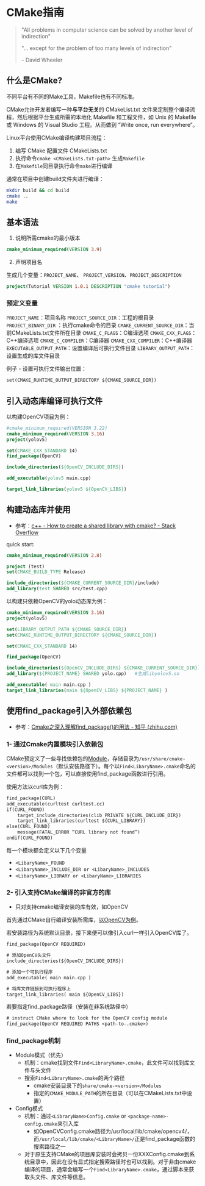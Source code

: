 # CMake指南

> "All problems in computer science can be solved by another level of indirection"
>
> "... except for the problem of too many levels of indirection"
>
> \- David Wheeler

## 什么是CMake?

不同平台有不同的Make工具，Makefile也有不同标准。

CMake允许开发者编写一种**与平台无关**的 CMakeList.txt 文件来定制整个编译流程，然后根据平台生成所需的本地化 Makefile 和工程文件，如 Unix 的 Makefile 或 Windows 的 Visual Studio 工程。从而做到 “Write once, run everywhere”。

Linux平台使用CMake编译构建项目流程：

1. 编写 CMake 配置文件 CMakeLists.txt 
2. 执行命令`cmake <CMakeLists.txt-path>` 生成`Makefile`
3. 在`Makefile`同目录执行命令`make`进行编译

通常在项目中创建build文件夹进行编译：

```bash
mkdir build && cd build
cmake ..
make
```

## 基本语法

1. 说明所需cmake的最小版本

```cmake
cmake_minimum_required(VERSION 3.9)
```

2. 声明项目名

生成几个变量：`PROJECT_NAME`、 `PROJECT_VERSION`、`PROJECT_DESCRIPTION`

```cmake
project(Tutorial VERSION 1.0.1 DESCRIPTION "cmake tutorial")
```

### 预定义变量

`PROJECT_NAME`：项目名称
`PROJECT_SOURCE_DIR`：工程的根目录
`PROJECT_BINARY_DIR` ：执行cmake命令的目录
`CMAKE_CURRENT_SOURCE_DIR`：当前CMakeLists.txt文件所在目录
`CMAKE_C_FLAGS`：C编译选项
`CMAKE_CXX_FLAGS`：C++编译选项
`CMAKE_C_COMPILER`：C编译器
`CMAKE_CXX_COMPILER`：C++编译器
`EXECUTABLE_OUTPUT_PATH`：设置编译后可执行文件目录
`LIBRARY_OUTPUT_PATH`：设置生成的库文件目录

例子 - 设置可执行文件输出位置：

```CMakeLists.txt
set(CMAKE_RUNTIME_OUTPUT_DIRECTORY ${CMAKE_SOURCE_DIR})
```

## 引入动态库编译可执行文件

以构建OpenCV项目为例：

```cmake
#cmake_minimum_required(VERSION 3.22)
cmake_minimum_required(VERSION 3.16)
project(yolov5)

set(CMAKE_CXX_STANDARD 14)
find_package(OpenCV)

include_directories(${OpenCV_INCLUDE_DIRS})

add_executable(yolov5 main.cpp)

target_link_libraries(yolov5 ${OpenCV_LIBS})
```

## 构建动态库并使用

- 参考：[c++ - How to create a shared library with cmake? - Stack Overflow](https://stackoverflow.com/questions/17511496/how-to-create-a-shared-library-with-cmake?msclkid=d860eaeecf6711ecaf46cb2f9f216c7c)

quick start:

```cmake
cmake_minimum_required(VERSION 2.8)

project (test)
set(CMAKE_BUILD_TYPE Release)

include_directories(${CMAKE_CURRENT_SOURCE_DIR}/include)
add_library(test SHARED src/test.cpp)
```

以构建只依赖OpenCV的yolo动态库为例：

```cmake
cmake_minimum_required(VERSION 3.16)
project(yolov5)

set(LIBRARY_OUTPUT_PATH ${CMAKE_SOURCE_DIR})
set(CMAKE_RUNTIME_OUTPUT_DIRECTORY ${CMAKE_SOURCE_DIR})

set(CMAKE_CXX_STANDARD 14)

find_package(OpenCV)

include_directories(${OpenCV_INCLUDE_DIRS} ${CMAKE_CURRENT_SOURCE_DIR})
add_library(${PROJECT_NAME} SHARED yolo.cpp)   #生成libyolov5.so

add_executable( main main.cpp )
target_link_libraries(main ${OpenCV_LIBS} ${PROJECT_NAME} )
```

## 使用find_package引入外部依赖包

- 参考：[Cmake之深入理解find_package()的用法 - 知乎 (zhihu.com)](https://zhuanlan.zhihu.com/p/97369704?msclkid=027e98e4cf5811ec957ce261f41f193b)

### 1- 通过Cmake内置模块引入依赖包

CMake预定义了一些寻找依赖包的[Module](https://cmake.org/cmake/help/latest/manual/cmake-modules.7.html)，存储目录为`/usr/share/cmake-<version>/Modules`（默认安装路径下）。每个以`Find<LibaryName>.cmake`命名的文件都可以找到一个包，可以直接使用find_package函数进行引用。

使用方法以curl库为例：

```CMakeLists.txt
find_package(CURL)
add_executable(curltest curltest.cc)
if(CURL_FOUND)
    target_include_directories(clib PRIVATE ${CURL_INCLUDE_DIR})
    target_link_libraries(curltest ${CURL_LIBRARY})
else(CURL_FOUND)
    message(FATAL_ERROR ”CURL library not found”)
endif(CURL_FOUND)
```

每一个模块都会定义以下几个变量

- `<LibaryName>_FOUND`
- `<LibaryName>_INCLUDE_DIR or <LibaryName>_INCLUDES`
- `<LibaryName>_LIBRARY or <LibaryName>_LIBRARIES`

### 2- 引入支持CMake编译的非官方的库

- 只对支持cmake编译安装的库有效，如OpenCV

首先通过CMake自行编译安装所需库，[以OpenCV为例](https://docs.opencv.org/4.x/d7/d9f/tutorial_linux_install.html?msclkid=723f8baccf5b11ec90636bf29794e367)。

若安装路径为系统默认目录，接下来便可以像引入curl一样引入OpenCV库了。

```CMakeLists.txt
find_package(OpenCV REQUIRED)

# 添加OpenCV头文件
include_directories(${OpenCV_INCLUDE_DIRS})

# 添加一个可执行程序
add_executable( main main.cpp )

# 将库文件链接到可执行程序上
target_link_libraries( main ${OpenCV_LIBS})
```

若要指定find_package路径（安装在非系统路径中）

```CMakeLists.txt
# instruct CMake where to look for the OpenCV config module
find_package(OpenCV REQUIRED PATHS <path-to-.cmake>)
```

### find_package机制

- Module模式（优先）
  - 机制：cmake找到文件`Find<LibraryName>.cmake`，此文件可以找到库文件与头文件
  - 搜索`Find<LibraryName>.cmake`的两个路径
    - cmake安装目录下的`share/cmake-<version>/Modules`
    - 指定的`CMAKE_MODULE_PATH`的所在目录（可以在CMakeLists.txt中设置）
- Config模式
  - 机制：通过`<LibraryName>Config.cmake` or `<package-name>-config.cmake`来引入库
    - 如OpenCVConfig.cmake路径为/usr/local/lib/cmake/opencv4/，而`/usr/local/lib/cmake/<LibraryName>/`正是find_package函数的搜索路径之一
  - 对于原生支持CMake的项目库安装时会拷贝一份XXXConfig.cmake到系统目录中，因此在没有显式指定搜索路径时也可以找到。对于非由cmake编译的项目，通常会编写一个`Find<LibraryName>.cmake`，通过脚本来获取头文件、库文件等信息。


